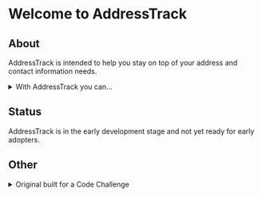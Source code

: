# Welcome to AddressTrack

## About

AddressTrack is intended to help you stay on top of your address and contact information needs.

<details> 
  <summary>With AddressTrack you can...</summary>
   > Feature list pending finalization
   
</details>



## Status

AddressTrack is in the early development stage and not yet ready for early adopters.

## Other

<details> 
  <summary>Original built for a Code Challenge</summary>
   > ## Requirements
   > ***The main functions of the app are:***
   >
   > - I should be able to see Names, Addresses for family and friends (hint: alpha blog)
   > - I should be able to search for addresses in a search box - either by name or email address (hint: stock tracker)
   > - I should be able to click a button to print a label for the address in good format - or multiple addresses per page (extra credit). I should be able to edit the name field, or add & family of this address label, the default should be the account holders first and last name
   >
   > ***The supporting functions you'll need to implement in order to offer this:***
   >
   > - Family members or friends should be able to create accounts for themselves in the app (both devise or regular authentication system built from scratch accepted, email authentication extra credit)
   > - They should be able to add First Name, Last Name, MI, Address
   > - Address should be in the format of Address 1, Address 2, City, Zip and Country
   > - Optional - Telephone numbers
   > - They should be able to edit their information
   > - They should be able to delete their information
   > - Only family members or friends themselves will be able to edit their own information, however, address information can be seen by other family members or friends
   > - All members should have access to the main functions of the app listed above
   > - Only you (the admin, or anyone else you designate as admin) should be able to remove people's accounts
   > - Only you (the admin, or anyone else you designate as admin) should be able to edit/update other people's information
   >
   > ***Very important:***
   >
   > - ***Extra (a lot) of points given to good styling***
   > - ***Extra points for good code practices***
   > - ***Extra points for good user experience***
   >
   > ## Rules:
   >
   > - This can be a group project, maximum 4 members per group
   > - Competition begins January 25th, 2017 and ends February 15, 2017. All code must be submitted by then in the google doc here
   > - You can use code from the course github repo's as you see fit but please don't copy paste directly
   > - You can use the live chat to get partners for your group
   > - TA (Sasikala), myself or Evgeny cannot be used as a resource for help
   
</details>
